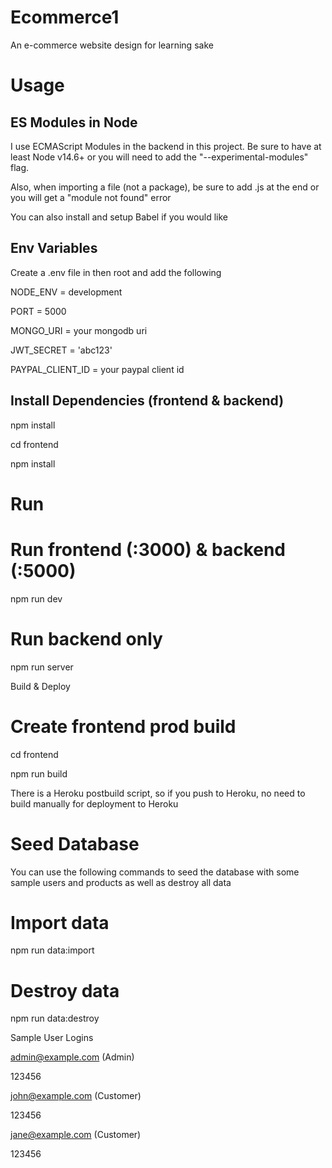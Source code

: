 # Ecommerce1
An e-commerce website design for learning sake


# Usage

## ES Modules in Node
I use ECMAScript Modules in the backend in this project. Be sure to have at least Node v14.6+ or you will need to add the "--experimental-modules" flag.

Also, when importing a file (not a package), be sure to add .js at the end or you will get a "module not found" error

You can also install and setup Babel if you would like

## Env Variables
Create a .env file in then root and add the following

NODE_ENV = development

PORT = 5000

MONGO_URI = your mongodb uri

JWT_SECRET = 'abc123'

PAYPAL_CLIENT_ID = your paypal client id


## Install Dependencies (frontend & backend)

npm install

cd frontend

npm install

# Run
# Run frontend (:3000) & backend (:5000)

npm run dev

# Run backend only
npm run server

Build & Deploy

# Create frontend prod build
cd frontend

npm run build

There is a Heroku postbuild script, so if you push to Heroku, no need to build manually for deployment to Heroku

# Seed Database
You can use the following commands to seed the database with some sample users and products as well as destroy all data

# Import data

npm run data:import

# Destroy data
npm run data:destroy

Sample User Logins

admin@example.com (Admin)

123456

john@example.com (Customer)

123456

jane@example.com (Customer)

123456
